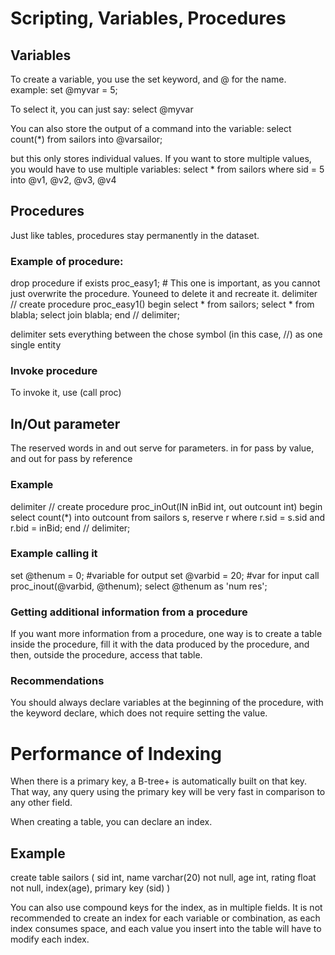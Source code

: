 # Scripting, Variables, Procedures

## Variables
To create a variable, you use the set keyword, and @ for the name. 
example: 
set @myvar = 5;

To select it, you can just say: 
select @myvar

You can also store the output of a command into the variable: 
select count(*) from sailors into @varsailor; 

but this only stores individual values. 
If you want to store multiple values, you would have to use multiple variables: 
select * from sailors where sid = 5 into @v1, @v2, @v3, @v4

## Procedures

Just like tables, procedures stay permanently in the dataset. 
### Example of procedure: 
drop procedure if exists proc_easy1; # This one is important, as you cannot just overwrite the procedure. Youneed to delete it and recreate it.
delimiter //
create procedure proc_easy1()
begin
    select * from sailors;
    select * from blabla;
    select join blabla;
end //
delimiter;

delimiter sets everything between the chose symbol (in this case, //) as one single entity

### Invoke procedure

To invoke it, use (call proc)

## In/Out parameter

The reserved words in and out serve for parameters. in for pass by value, and out for pass by reference

### Example

delimiter //
create procedure proc_inOut(IN inBid int, out outcount int)
begin
select count(*) into outcount
from sailors s, reserve r
where r.sid = s.sid and r.bid = inBid;
end //
delimiter;

### Example calling it
set @thenum = 0; #variable for output
set @varbid = 20; #var for input
call proc_inout(@varbid, @thenum);
select @thenum as 'num res';

### Getting additional information from a procedure
If you want more information from a procedure, one way is to create a table inside the procedure, fill it with the data produced by the procedure, and then, outside the procedure, access that table. 

### Recommendations
You should always declare variables at the beginning of the procedure, with the keyword declare, which does not require setting the value. 


# Performance of Indexing

When there is a primary key, a B-tree+ is automatically built on that key. 
That way, any query using the primary key will be very fast in comparison to any other field. 

When creating a table, you can declare an index. 
## Example
create table sailors (
    sid int, 
    name varchar(20) not null,
    age int, 
    rating float not null,
    index(age),
    primary key (sid)
)

You can also use compound keys for the index, as in multiple fields. 
It is not recommended to create an index for each variable or combination, as each index consumes space, and each value you insert into the table will have to modify each index. 
